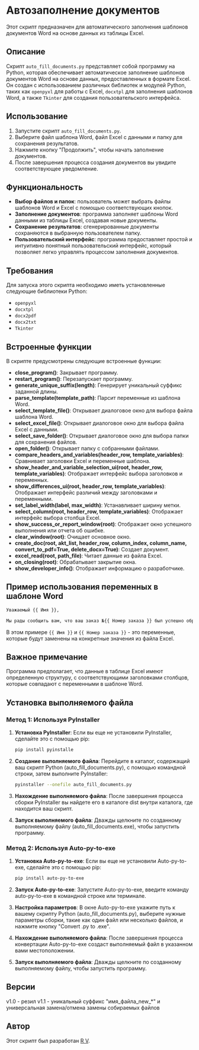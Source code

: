 # Автозаполнение документов

Этот скрипт предназначен для автоматического заполнения шаблонов документов Word на основе данных из таблицы Excel.

## Описание

Скрипт `auto_fill_documents.py` представляет собой программу на Python, которая обеспечивает автоматическое заполнение шаблонов документов Word на основе данных, предоставленных в формате Excel. Он создан с использованием различных библиотек и модулей Python, таких как `openpyxl` для работы с Excel, `docxtpl` для заполнения шаблонов Word, а также `Tkinter` для создания пользовательского интерфейса.

## Использование

1. Запустите скрипт `auto_fill_documents.py`.
2. Выберите файл шаблона Word, файл Excel с данными и папку для сохранения результатов.
3. Нажмите кнопку "Продолжить", чтобы начать заполнение документов.
4. После завершения процесса создания документов вы увидите соответствующее уведомление.

## Функциональность

- **Выбор файлов и папок**: пользователь может выбрать файлы шаблонов Word и Excel с помощью соответствующих кнопок.
- **Заполнение документов**: программа заполняет шаблоны Word данными из таблицы Excel, создавая новые документы.
- **Сохранение результатов**: сгенерированные документы сохраняются в выбранную пользователем папку.
- **Пользовательский интерфейс**: программа предоставляет простой и интуитивно понятный пользовательский интерфейс, который позволяет легко управлять процессом заполнения документов.

## Требования

Для запуска этого скрипта необходимо иметь установленные следующие библиотеки Python:

- `openpyxl`
- `docxtpl`
- `docx2pdf`
- `docx2txt`
- `Tkinter`

## Встроенные функции

В скрипте предусмотрены следующие встроенные функции:

- **close_program()**: Закрывает программу.
- **restart_program()**: Перезапускает программу.
- **generate_unique_suffix(length)**: Генерирует уникальный суффикс заданной длины.
- **parse_template(template_path)**: Парсит переменные из шаблона Word.
- **select_template_file()**: Открывает диалоговое окно для выбора файла шаблона Word.
- **select_excel_file()**: Открывает диалоговое окно для выбора файла Excel с данными.
- **select_save_folder()**: Открывает диалоговое окно для выбора папки для сохранения файлов.
- **open_folder()**: Открывает папку с собранными файлами.
- **compare_headers_and_variables(header_row, template_variables)**: Сравнивает заголовки Excel и переменные шаблона.
- **show_header_and_variable_selection_ui(root, header_row, template_variables)**: Отображает интерфейс выбора заголовков и переменных.
- **show_differences_ui(root, header_row, template_variables)**: Отображает интерфейс различий между заголовками и переменными.
- **set_label_width(label, max_width)**: Устанавливает ширину метки.
- **select_column(root, header_row, template_variables)**: Отображает интерфейс выбора столбца Excel.
- **show_success_or_report_window(root)**: Отображает окно успешного выполнения или отчета об ошибке.
- **clear_window(root)**: Очищает основное окно.
- **create_doc(root, akt_list, header_row, column_index, column_name, convert_to_pdf=True, delete_docx=True)**: Создает документ.
- **excel_read(root, path_file)**: Читает данные из файла Excel.
- **on_closing(root)**: Обрабатывает закрытие окна.
- **show_developer_info()**: Отображает информацию о разработчике.

## Пример использования переменных в шаблоне Word

```bash
Уважаемый {{ Имя }},

Мы рады сообщить вам, что ваш заказ №{{ Номер заказа }} был успешно обработан.
```

В этом примере `{{ Имя }}` и `{{ Номер заказа }}` - это переменные, которые будут заменены на конкретные значения из файла Excel.

## Важное примечание

Программа предполагает, что данные в таблице Excel имеют определенную структуру, с соответствующими заголовками столбцов, которые совпадают с переменными в шаблоне Word.

## Установка выполняемого файла

### Метод 1: Используя PyInstaller

1. **Установка PyInstaller**: Если вы еще не установили PyInstaller, сделайте это с помощью pip:
   ```bash
   pip install pyinstalle

2. **Создание выполняемого файла**: Перейдите в каталог, содержащий ваш скрипт Python (auto_fill_documents.py), с помощью командной строки, затем выполните PyInstaller:
    ```bash
    pyinstaller --onefile auto_fill_documents.py

3. **Нахождение выполняемого файла**: После завершения процесса сборки PyInstaller вы найдете его в каталоге dist внутри каталога, где находится ваш скрипт.

4. **Запуск выполняемого файла**: Дважды щелкните по созданному выполняемому файлу (auto_fill_documents.exe), чтобы запустить программу.

### Метод 2: Используя Auto-py-to-exe

1. **Установка Auto-py-to-exe**: Если вы еще не установили Auto-py-to-exe, сделайте это с помощью pip:
    ```bash
    pip install auto-py-to-exe

2. **Запуск Auto-py-to-exe**: Запустите Auto-py-to-exe, введите команду auto-py-to-exe в командной строке или терминале.

3. **Настройка параметров**: В окне Auto-py-to-exe укажите путь к вашему скрипту Python (auto_fill_documents.py), выберите нужные параметры сборки, такие как один файл или несколько файлов, и нажмите кнопку "Convert .py to .exe".

4. **Нахождение выполняемого файла**: После завершения процесса конвертации Auto-py-to-exe создаст выполняемый файл в указанном вами местоположении.

5. **Запуск выполняемого файла**: Дважды щелкните по созданному выполняемому файлу, чтобы запустить программу.

## Версии
v1.0 - резил
v1.1 - уникальный суффикс "имя_файла_new_*" и универсальная замена/отмена замены собираемых файлов

## Автор

Этот скрипт был разработан [R V](https://github.com/vok32).